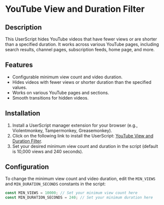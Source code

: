 # YouTube View and Duration Filter

## Description

This UserScript hides YouTube videos that have fewer views or are shorter than a specified duration. It works across various YouTube pages, including search results, channel pages, subscription feeds, home page, and more.

## Features

- Configurable minimum view count and video duration.
- Hides videos with fewer views or shorter duration than the specified values.
- Works on various YouTube pages and sections.
- Smooth transitions for hidden videos.

## Installation

1. Install a UserScript manager extension for your browser (e.g., Violentmonkey, Tampermonkey, Greasemonkey).
2. Click on the following link to install the UserScript: [YouTube View and Duration Filter](https://github.com/or1n/YouTube-View-and-Duration-Filter/raw/main/YouTube%20View%20and%20Duration%20Filter.js).
3. Set your desired minimum view count and duration in the script (default is 10,000 views and 240 seconds).

## Configuration

To change the minimum view count and video duration, edit the `MIN_VIEWS` and `MIN_DURATION_SECONDS` constants in the script:

```javascript
const MIN_VIEWS = 10000; // Set your minimum view count here
const MIN_DURATION_SECONDS = 240; // Set your minimum duration here
